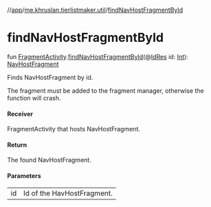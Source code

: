 //[app](../../index.md)/[me.khruslan.tierlistmaker.util](index.md)/[findNavHostFragmentById](find-nav-host-fragment-by-id.md)

# findNavHostFragmentById

fun [FragmentActivity](https://developer.android.com/reference/kotlin/androidx/fragment/app/FragmentActivity.html).[findNavHostFragmentById](find-nav-host-fragment-by-id.md)(@[IdRes](https://developer.android.com/reference/kotlin/androidx/annotation/IdRes.html) id: [Int](https://kotlinlang.org/api/latest/jvm/stdlib/kotlin/-int/index.html)): [NavHostFragment](https://developer.android.com/reference/kotlin/androidx/navigation/fragment/NavHostFragment.html)

Finds NavHostFragment by id.

The fragment must be added to the fragment manager, otherwise the function will crash.

#### Receiver

FragmentActivity that hosts NavHostFragment.

#### Return

The found NavHostFragment.

#### Parameters

| | |
|---|---|
| id | Id of the HavHostFragment. |
